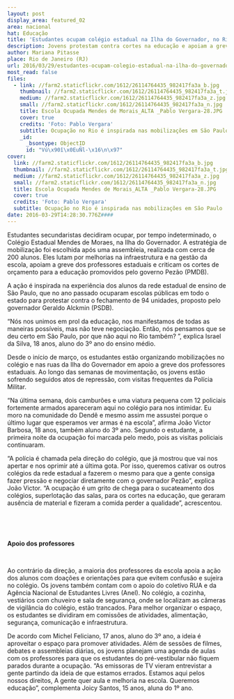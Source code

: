 ```yaml
---
layout: post
display_area: featured_02
area: nacional
hat: Educação
title: 'Estudantes ocupam colégio estadual na Ilha do Governador, no Rio'
description: Jovens protestam contra cortes na educação e apoiam a greve de professores estaduais
author: Mariana Pitasse
place: Rio de Janeiro (RJ)
url: 2016/03/29/estudantes-ocupam-colegio-estadual-na-ilha-do-governador-no-rio/
most_read: false
files:
  - link: //farm2.staticflickr.com/1612/26114764435_982417fa3a_b.jpg
    thumbnail: //farm2.staticflickr.com/1612/26114764435_982417fa3a_t.jpg
    medium: //farm2.staticflickr.com/1612/26114764435_982417fa3a_z.jpg
    small: //farm2.staticflickr.com/1612/26114764435_982417fa3a_n.jpg
    title: Escola Ocupada Mendes de Morais_ALTA _Pablo Vergara-28.JPG
    cover: true
    credits: 'Foto: Pablo Vergara'
    subtitle: Ocupação no Rio é inspirada nas mobilizações em São Paulo
    _id:
      _bsontype: ObjectID
      id: "Vú\x90î\x0EuÑl-\x16\n\x97"
cover:
  link: //farm2.staticflickr.com/1612/26114764435_982417fa3a_b.jpg
  thumbnail: //farm2.staticflickr.com/1612/26114764435_982417fa3a_t.jpg
  medium: //farm2.staticflickr.com/1612/26114764435_982417fa3a_z.jpg
  small: //farm2.staticflickr.com/1612/26114764435_982417fa3a_n.jpg
  title: Escola Ocupada Mendes de Morais_ALTA _Pablo Vergara-28.JPG
  cover: true
  credits: 'Foto: Pablo Vergara'
  subtitle: Ocupação no Rio é inspirada nas mobilizações em São Paulo
date: 2016-03-29T14:28:30.776Z####
---
```

<p>Estudantes secundaristas decidiram ocupar, por tempo indeterminado, o Col&eacute;gio Estadual Mendes de Moraes, na Ilha do Governador. A estrat&eacute;gia de mobiliza&ccedil;&atilde;o foi escolhida ap&oacute;s uma assembleia, realizada com cerca de 200 alunos. Eles lutam por melhorias na infraestrutura e na gest&atilde;o da escola, apoiam a greve dos professores estaduais e criticam os cortes de or&ccedil;amento para a educa&ccedil;&atilde;o promovidos pelo governo Pez&atilde;o (PMDB).</p>

<p>A a&ccedil;&atilde;o &eacute; inspirada na experi&ecirc;ncia dos alunos da rede estadual de ensino de S&atilde;o Paulo, que no ano passado ocuparam escolas p&uacute;blicas em todo o estado para protestar contra o fechamento de 94 unidades, proposto pelo governador Geraldo Alckmin (PSDB).</p>

<p>&ldquo;N&oacute;s nos unimos em prol da educa&ccedil;&atilde;o, nos manifestamos de todas as maneiras poss&iacute;veis, mas n&atilde;o teve negocia&ccedil;&atilde;o. Ent&atilde;o, n&oacute;s pensamos que se deu certo em S&atilde;o Paulo, por que n&atilde;o aqui no Rio tamb&eacute;m? &rdquo;, explica Israel da Silva, 18 anos, aluno do 3&ordm; ano do ensino m&eacute;dio.</p>

<p>Desde o in&iacute;cio de mar&ccedil;o, os estudantes est&atilde;o organizando mobiliza&ccedil;&otilde;es no col&eacute;gio e nas ruas da Ilha do Governador em apoio a greve dos professores estaduais. Ao longo das semanas de movimenta&ccedil;&atilde;o, os jovens est&atilde;o sofrendo seguidos atos de repress&atilde;o, com visitas frequentes da Pol&iacute;cia Militar.</p>

<p>&ldquo;Na &uacute;ltima semana, dois cambur&otilde;es e uma viatura pequena com 12 policiais fortemente armados apareceram aqui no col&eacute;gio para nos intimidar. Eu moro na comunidade do Dend&ecirc; e mesmo assim me assustei porque o &uacute;ltimo lugar que esperamos ver armas &eacute; na escola&rdquo;, afirma Jo&atilde;o Victor Barbosa, 18 anos, tamb&eacute;m aluno do 3&ordm; ano. Segundo o estudante, a primeira noite da ocupa&ccedil;&atilde;o foi marcada pelo medo, pois as visitas policiais continuaram.</p>

<p>&ldquo;A pol&iacute;cia &eacute; chamada pela dire&ccedil;&atilde;o do col&eacute;gio, que j&aacute; mostrou que vai nos apertar e nos oprimir at&eacute; a &uacute;ltima gota. Por isso, queremos cativar os outros col&eacute;gios da rede estadual a fazerem o mesmo para que a gente consiga fazer press&atilde;o e negociar diretamente com o governador Pez&atilde;o&rdquo;, explica Jo&atilde;o Victor. &ldquo;A ocupa&ccedil;&atilde;o &eacute; um grito de chega para o sucateamento dos col&eacute;gios, superlota&ccedil;&atilde;o das salas, para os cortes na educa&ccedil;&atilde;o, que geraram aus&ecirc;ncia de material e fizeram a comida perder a qualidade&rdquo;, acrescentou.</p>

<p>&nbsp;</p>

<p>&nbsp;</p>

<p><strong>Apoio dos professores</strong></p>

<p>&nbsp;</p>

<p>Ao contr&aacute;rio da dire&ccedil;&atilde;o, a maioria dos professores da escola apoia a a&ccedil;&atilde;o dos alunos com doa&ccedil;&otilde;es e orienta&ccedil;&otilde;es para que evitem confus&atilde;o e sujeira no col&eacute;gio. Os jovens tamb&eacute;m contam com o apoio do coletivo RUA e da Ag&ecirc;ncia Nacional de Estudantes Livres (Anel). No col&eacute;gio, a cozinha, vesti&aacute;rios com chuveiro e sala de seguran&ccedil;a, onde se localizam as c&acirc;meras de vigil&acirc;ncia do col&eacute;gio, est&atilde;o trancados. Para melhor organizar o espa&ccedil;o, os estudantes se dividiram em comiss&otilde;es de atividades, alimenta&ccedil;&atilde;o, seguran&ccedil;a, comunica&ccedil;&atilde;o e infraestrutura.</p>

<p>De acordo com Michel Feliciano, 17 anos, aluno do 3&ordm; ano, a ideia &eacute; aproveitar o espa&ccedil;o para promover atividades. Al&eacute;m de sess&otilde;es de filmes, debates e assembleias di&aacute;rias, os jovens planejam uma agenda de aulas com os professores para que os estudantes do pr&eacute;-vestibular n&atilde;o fiquem parados durante a ocupa&ccedil;&atilde;o. &ldquo;As emissoras de TV vieram entrevistar a gente partindo da ideia de que estamos errados. Estamos aqui pelos nossos direitos, A gente quer aula e melhoria na escola. Queremos educa&ccedil;&atilde;o&rdquo;, complementa Joicy Santos, 15 anos, aluna do 1&ordm; ano.</p>

